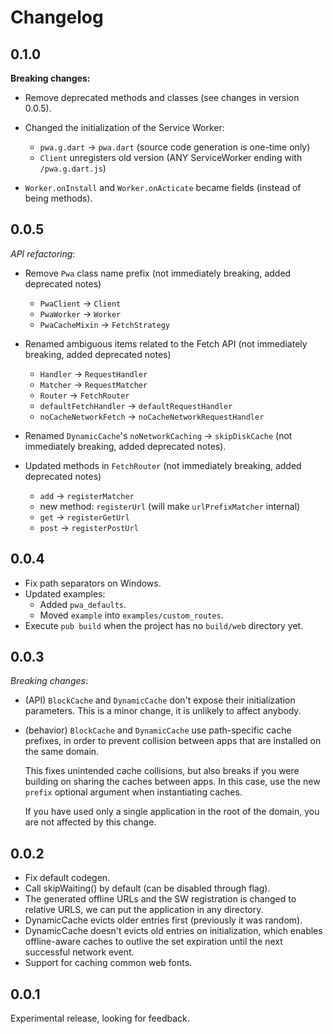 # Changelog

## 0.1.0

**Breaking changes:**

- Remove deprecated methods and classes (see changes in version 0.0.5).

- Changed the initialization of the Service Worker:
  - `pwa.g.dart` -> `pwa.dart` (source code generation is one-time only)
  - `Client` unregisters old version (ANY ServiceWorker ending with `/pwa.g.dart.js`)

- `Worker.onInstall` and `Worker.onActicate` became fields (instead of being methods).

## 0.0.5

*API refactoring*:

- Remove `Pwa` class name prefix (not immediately breaking, added deprecated notes)
  - `PwaClient` -> `Client`
  - `PwaWorker` -> `Worker`
  - `PwaCacheMixin` -> `FetchStrategy`

- Renamed ambiguous items related to the Fetch API (not immediately breaking, added deprecated notes)
  - `Handler` -> `RequestHandler`
  - `Matcher` -> `RequestMatcher`
  - `Router` -> `FetchRouter`
  - `defaultFetchHandler` -> `defaultRequestHandler`
  - `noCacheNetworkFetch` -> `noCacheNetworkRequestHandler`

- Renamed `DynamicCache`'s `noNetworkCaching` -> `skipDiskCache` (not immediately breaking, added deprecated notes).

- Updated methods in `FetchRouter` (not immediately breaking, added deprecated notes)
  - `add` -> `registerMatcher`
  - new method: `registerUrl` (will make `urlPrefixMatcher` internal)
  - `get` -> `registerGetUrl`
  - `post` -> `registerPostUrl`

## 0.0.4

- Fix path separators on Windows.
- Updated examples:
  - Added `pwa_defaults`.
  - Moved `example` into `examples/custom_routes`.
- Execute `pub build` when the project has no `build/web` directory yet.

## 0.0.3

*Breaking changes*:

- (API) `BlockCache` and `DynamicCache` don't expose their initialization
  parameters. This is a minor change, it is unlikely to affect anybody.
  
- (behavior) `BlockCache` and `DynamicCache` use path-specific cache prefixes,
  in order to prevent collision between apps that are installed on the same domain.
  
  This fixes unintended cache collisions, but also breaks if you were building on
  sharing the caches between apps. In this case, use the new `prefix` optional
  argument when instantiating caches.
  
  If you have used only a single application in the root of the domain, you are not affected by this change.

## 0.0.2

- Fix default codegen.
- Call skipWaiting() by default (can be disabled through flag).
- The generated offline URLs and the SW registration is changed to relative URLS,
  we can put the application in any directory.
- DynamicCache evicts older entries first (previously it was random).
- DynamicCache doesn't evicts old entries on initialization, which enables
  offline-aware caches to outlive the set expiration until the next successful
  network event.
- Support for caching common web fonts. 

## 0.0.1

Experimental release, looking for feedback.
